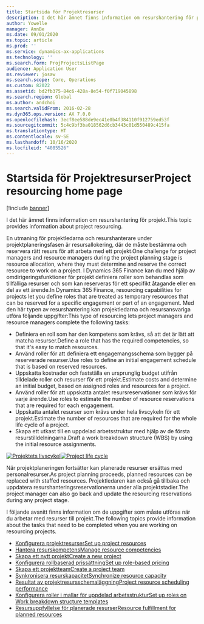 ```yaml
---
title: Startsida för Projektresurser
description: I det här ämnet finns information om resurshantering för projekt.
author: Yowelle
manager: AnnBe
ms.date: 09/01/2020
ms.topic: article
ms.prod: ''
ms.service: dynamics-ax-applications
ms.technology: ''
ms.search.form: ProjProjectsListPage
audience: Application User
ms.reviewer: josaw
ms.search.scope: Core, Operations
ms.custom: 82022
ms.assetid: bd2fb375-84c6-428a-8e54-f0f719045898
ms.search.region: Global
ms.author: andchoi
ms.search.validFrom: 2016-02-28
ms.dyn365.ops.version: AX 7.0.0
ms.openlocfilehash: 3ecf8ee588de9ec41e0b4f384110f912759ed53f
ms.sourcegitcommit: 5c4c9bf3ba018562d6cb3443c01d550489c415fa
ms.translationtype: HT
ms.contentlocale: sv-SE
ms.lasthandoff: 10/16/2020
ms.locfileid: "4085526"
---
```

# <a name="project-resourcing-home-page"></a><span data-ttu-id="63298-103">Startsida för Projektresurser</span><span class="sxs-lookup"><span data-stu-id="63298-103">Project resourcing home page</span></span>

[!include [banner](../includes/banner.md)]

<span data-ttu-id="63298-104">I det här ämnet finns information om resurshantering för projekt.</span><span class="sxs-lookup"><span data-stu-id="63298-104">This topic provides information about project resourcing.</span></span>

<span data-ttu-id="63298-105">En utmaning för projektledarna och resurshanterare under projektplaneringsfasen är resursallokering, där de måste bestämma och reservera rätt resurs för att arbeta med ett projekt.</span><span class="sxs-lookup"><span data-stu-id="63298-105">One challenge for project managers and resource managers during the project planning stage is resource allocation, where they must determine and reserve the correct resource to work on a project.</span></span> <span data-ttu-id="63298-106">I Dynamics 365 Finance kan du med hjälp av omdirigeringsfunktioner för projekt definiera roller som behandlas som tillfälliga resurser och som kan reserveras för ett specifikt åtagande eller en del av ett ärende.</span><span class="sxs-lookup"><span data-stu-id="63298-106">In Dynamics 365 Finance, resourcing capabilities for projects let you define roles that are treated as temporary resources that can be reserved for a specific engagement or part of an engagement.</span></span> <span data-ttu-id="63298-107">Med den här typen av resurshantering kan projektledarna och resursansvariga utföra följande uppgifter:</span><span class="sxs-lookup"><span data-stu-id="63298-107">This type of resourcing lets project managers and resource managers complete the following tasks:</span></span>

- <span data-ttu-id="63298-108">Definiera en roll som har den kompetens som krävs, så att det är lätt att matcha resurser.</span><span class="sxs-lookup"><span data-stu-id="63298-108">Define a role that has the required competencies, so that it's easy to match resources.</span></span>
- <span data-ttu-id="63298-109">Använd roller för att definiera ett engagemangsschema som bygger på reserverade resurser.</span><span class="sxs-lookup"><span data-stu-id="63298-109">Use roles to define an initial engagement schedule that is based on reserved resources.</span></span>
- <span data-ttu-id="63298-110">Uppskatta kostnader och fastställa en ursprunglig budget utifrån tilldelade roller och resurser för ett projekt.</span><span class="sxs-lookup"><span data-stu-id="63298-110">Estimate costs and determine an initial budget, based on assigned roles and resources for a project.</span></span>
- <span data-ttu-id="63298-111">Använd roller för att uppskatta antalet resursreservationer som krävs för varje ärende.</span><span class="sxs-lookup"><span data-stu-id="63298-111">Use roles to estimate the number of resource reservations that are required for each engagement.</span></span>
- <span data-ttu-id="63298-112">Uppskatta antalet resurser som krävs under hela livscykeln för ett projekt.</span><span class="sxs-lookup"><span data-stu-id="63298-112">Estimate the number of resources that are required for the whole life cycle of a project.</span></span>
- <span data-ttu-id="63298-113">Skapa ett utkast till en uppdelad arbetsstruktur med hjälp av de första resurstilldelningarna.</span><span class="sxs-lookup"><span data-stu-id="63298-113">Draft a work breakdown structure (WBS) by using the initial resource assignments.</span></span>

<span data-ttu-id="63298-114">[![Projektets livscykel](./media/projectresourcing02-1024x812.jpg)](./media/projectresourcing02.jpg)</span><span class="sxs-lookup"><span data-stu-id="63298-114">[![Project life cycle](./media/projectresourcing02-1024x812.jpg)](./media/projectresourcing02.jpg)</span></span>

<span data-ttu-id="63298-115">När projektplaneringen fortsätter kan planerade resurser ersättas med personalresurser.</span><span class="sxs-lookup"><span data-stu-id="63298-115">As project planning proceeds, planned resources can be replaced with staffed resources.</span></span> <span data-ttu-id="63298-116">Projektledaren kan också gå tillbaka och uppdatera resurshanteringsreservationerna under alla projektstadier.</span><span class="sxs-lookup"><span data-stu-id="63298-116">The project manager can also go back and update the resourcing reservations during any project stage.</span></span>

<span data-ttu-id="63298-117">I följande avsnitt finns information om de uppgifter som måste utföras när du arbetar med resurser till projekt.</span><span class="sxs-lookup"><span data-stu-id="63298-117">The following topics provide information about the tasks that need to be completed when you are working on resourcing projects.</span></span>

- [<span data-ttu-id="63298-118">Konfigurera projektresurser</span><span class="sxs-lookup"><span data-stu-id="63298-118">Set up project resources</span></span>](set-up-project-resources.md)
- [<span data-ttu-id="63298-119">Hantera resurskompetens</span><span class="sxs-lookup"><span data-stu-id="63298-119">Manage resource competencies</span></span>](manage-resource-competencies.md)
- [<span data-ttu-id="63298-120">Skapa ett nytt projekt</span><span class="sxs-lookup"><span data-stu-id="63298-120">Create a new project</span></span>](create-new-project.md)
- [<span data-ttu-id="63298-121">Konfigurera rollbaserad prissättning</span><span class="sxs-lookup"><span data-stu-id="63298-121">Set up role-based pricing</span></span>](set-up-role-based-pricing.md)
- [<span data-ttu-id="63298-122">Skapa ett projektteam</span><span class="sxs-lookup"><span data-stu-id="63298-122">Create a project team</span></span>](create-project-team.md)
- [<span data-ttu-id="63298-123">Synkronisera resurskapacitet</span><span class="sxs-lookup"><span data-stu-id="63298-123">Synchronize resource capacity</span></span>](synchronize-resource-capacity.md)
- [<span data-ttu-id="63298-124">Resultat av projektresursschemaläggning</span><span class="sxs-lookup"><span data-stu-id="63298-124">Project resource scheduling performance</span></span>](project-scheduling-performance.md)
- [<span data-ttu-id="63298-125">Konfigurera roller i mallar för uppdelad arbetsstruktur</span><span class="sxs-lookup"><span data-stu-id="63298-125">Set up roles on Work breakdown structure templates</span></span>](set-up-roles-wbs-template.md)
- [<span data-ttu-id="63298-126">Resursuppfyllelse för planerade resurser</span><span class="sxs-lookup"><span data-stu-id="63298-126">Resource fulfillment for planned resources</span></span>](resource-fulfillment-planned-resources.md)
